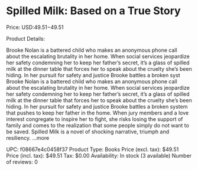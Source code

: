 # Spilled Milk: Based on a True Story

Price: USD:$49.51-$49.51

Product Details:

Brooke Nolan is a battered child who makes an anonymous phone call about the escalating brutality in her home. When social services jeopardize her safety condemning her to keep her father’s secret, it’s a glass of spilled milk at the dinner table that forces her to speak about the cruelty she’s been hiding. In her pursuit for safety and justice Brooke battles a broken syst Brooke Nolan is a battered child who makes an anonymous phone call about the escalating brutality in her home. When social services jeopardize her safety condemning her to keep her father’s secret, it’s a glass of spilled milk at the dinner table that forces her to speak about the cruelty she’s been hiding. In her pursuit for safety and justice Brooke battles a broken system that pushes to keep her father in the home. When jury members and a love interest congregate to inspire her to fight, she risks losing the support of family and comes to the realization that some people simply do not want to be saved. Spilled Milk is a novel of shocking narrative, triumph and resiliency. ...more

UPC: f08667e4c0458f37
Product Type: Books
Price (excl. tax): $49.51
Price (incl. tax): $49.51
Tax: $0.00
Availability: In stock (3 available)
Number of reviews: 0